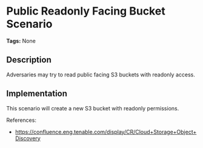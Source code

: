 # Public Readonly Facing Bucket Scenario

**Tags:** None

## Description

Adversaries may try to read public facing S3 buckets with readonly access.

## Implementation

This scenario will create a new S3 bucket with readonly permissions.

References:

- https://confluence.eng.tenable.com/display/CR/Cloud+Storage+Object+Discovery